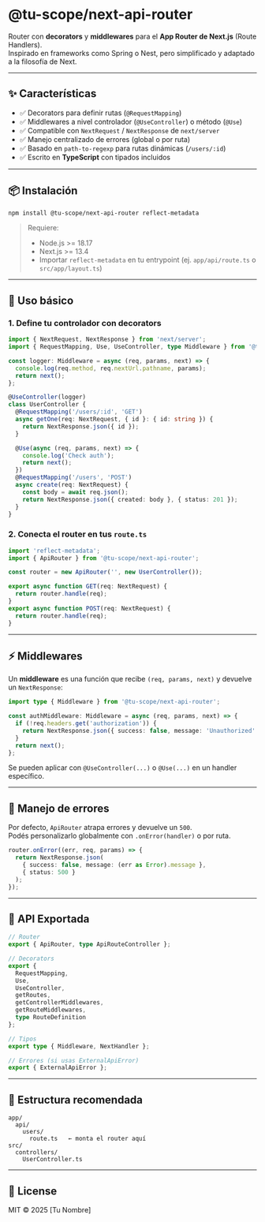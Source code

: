 # @tu-scope/next-api-router

Router con **decorators** y **middlewares** para el **App Router de Next.js** (Route Handlers).  
Inspirado en frameworks como Spring o Nest, pero simplificado y adaptado a la filosofía de Next.

---

## ✨ Características

- ✅ Decorators para definir rutas (`@RequestMapping`)  
- ✅ Middlewares a nivel controlador (`@UseController`) o método (`@Use`)  
- ✅ Compatible con `NextRequest` / `NextResponse` de `next/server`  
- ✅ Manejo centralizado de errores (global o por ruta)  
- ✅ Basado en `path-to-regexp` para rutas dinámicas (`/users/:id`)  
- ✅ Escrito en **TypeScript** con tipados incluidos  

---

## 📦 Instalación

```bash
npm install @tu-scope/next-api-router reflect-metadata
```

> Requiere:  
> - Node.js >= 18.17  
> - Next.js >= 13.4  
> - Importar `reflect-metadata` en tu entrypoint (ej. `app/api/route.ts` o `src/app/layout.ts`)

---

## 🚀 Uso básico

### 1. Define tu controlador con decorators

```ts
import { NextRequest, NextResponse } from 'next/server';
import { RequestMapping, Use, UseController, type Middleware } from '@tu-scope/next-api-router';

const logger: Middleware = async (req, params, next) => {
  console.log(req.method, req.nextUrl.pathname, params);
  return next();
};

@UseController(logger)
class UserController {
  @RequestMapping('/users/:id', 'GET')
  async getOne(req: NextRequest, { id }: { id: string }) {
    return NextResponse.json({ id });
  }

  @Use(async (req, params, next) => {
    console.log('Check auth');
    return next();
  })
  @RequestMapping('/users', 'POST')
  async create(req: NextRequest) {
    const body = await req.json();
    return NextResponse.json({ created: body }, { status: 201 });
  }
}
```

### 2. Conecta el router en tus `route.ts`

```ts
import 'reflect-metadata';
import { ApiRouter } from '@tu-scope/next-api-router';

const router = new ApiRouter('', new UserController());

export async function GET(req: NextRequest) {
  return router.handle(req);
}
export async function POST(req: NextRequest) {
  return router.handle(req);
}
```

---

## ⚡ Middlewares

Un **middleware** es una función que recibe `(req, params, next)` y devuelve un `NextResponse`:

```ts
import type { Middleware } from '@tu-scope/next-api-router';

const authMiddleware: Middleware = async (req, params, next) => {
  if (!req.headers.get('authorization')) {
    return NextResponse.json({ success: false, message: 'Unauthorized' }, { status: 401 });
  }
  return next();
};
```

Se pueden aplicar con `@UseController(...)` o `@Use(...)` en un handler específico.

---

## 🛑 Manejo de errores

Por defecto, `ApiRouter` atrapa errores y devuelve un `500`.  
Podés personalizarlo globalmente con `.onError(handler)` o por ruta.

```ts
router.onError((err, req, params) => {
  return NextResponse.json(
    { success: false, message: (err as Error).message },
    { status: 500 }
  );
});
```

---

## 📖 API Exportada

```ts
// Router
export { ApiRouter, type ApiRouteController };

// Decorators
export {
  RequestMapping,
  Use,
  UseController,
  getRoutes,
  getControllerMiddlewares,
  getRouteMiddlewares,
  type RouteDefinition
};

// Tipos
export type { Middleware, NextHandler };

// Errores (si usas ExternalApiError)
export { ExternalApiError };
```

---

## 📂 Estructura recomendada

```
app/
  api/
    users/
      route.ts   ← monta el router aquí
src/
  controllers/
    UserController.ts
```

---

## 📜 License

MIT © 2025 [Tu Nombre]
